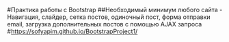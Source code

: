 
#Практика работы с Bootstrap
##Необходимый минимум любого сайта - Навигация, слайдер, сетка постов, одиночный пост, форма отправки email, загрузка дополнительных постов с помощью AJAX запроса
#https://sofyapim.github.io/BootstrapProject1/
